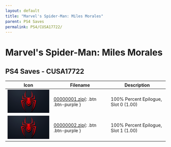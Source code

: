 ```yaml
---
layout: default
title: "Marvel's Spider-Man: Miles Morales"
parent: PS4 Saves
permalink: PS4/CUSA17722/
---
```

# Marvel's Spider-Man: Miles Morales

## PS4 Saves - CUSA17722

| Icon | Filename | Description |
|------|----------|-------------|
| ![Marvel's Spider-Man: Miles Morales](icon0.png) | [00000001.zip](00000001.zip){: .btn .btn-purple } | 100% Percent Epilogue, Slot 0 (1.00) |
| ![Marvel's Spider-Man: Miles Morales](icon0.png) | [00000002.zip](00000002.zip){: .btn .btn-purple } | 100% Percent Epilogue, Slot 1 (1.00) |
